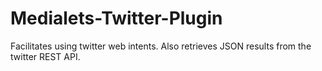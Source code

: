 Medialets-Twitter-Plugin
========================

Facilitates using twitter web intents. Also retrieves JSON results from the twitter REST API.
